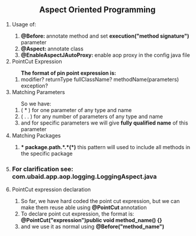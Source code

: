 <h2 align="center">Aspect Oriented Programming</h2>
<ol>
	<li>Usage of: </li>
	<ol>
		<li><strong>@Before: </strong> annotate method and set <strong>execution("method signature")</strong> parameter</li>
		<li><strong>@Aspect: </strong> annotate class</li>
		<li><strong>@EnableAspectJAutoProxy: </strong>enable aop proxy in the config java file</li>
	</ol>
	<li>PointCut Expression</li>
	<ol>
		<strong>The format of pin point expression is: </strong>
		<li>modifier? returnType fullClassName? methodName(parameters) exception?</li>
	</ol>
	<li>Matching Parameters</li>
	<ol>So we have:
		<li>( * ) for one parameter of any type and name</li>
		<li>( . . ) for any number of parameters of any type and name</li>
		<li>and for specific parameters we will give <strong>fully qualified name</strong> of this parameter</li>
	</ol>
	<li>Matching Packages</li>
	<ol>
		<li><strong>* package.path.*.*(*)</strong> this pattern will used to include all methods in the specific package</li>
	</ol>
	<li>
		<h3>For clarification see: <strong>com.ubaid.app.aop.logging.LoggingAspect.java</strong></h3>
	</li>
	<li>PointCut expression declaration</li>
	<ol>
		<li>So far, we have hard coded the point cut expression, but we can make them reuse able using <strong> 		@PointCut </strong>annotation</li>
		<li>To declare point cut expression, the format is: <strong>@PointCut("expression")public void method_name() 		{}</strong></li>
		<li>and we use it as normal using <strong>@Before("method_name")</strong></li>
	</ol>
</ol>